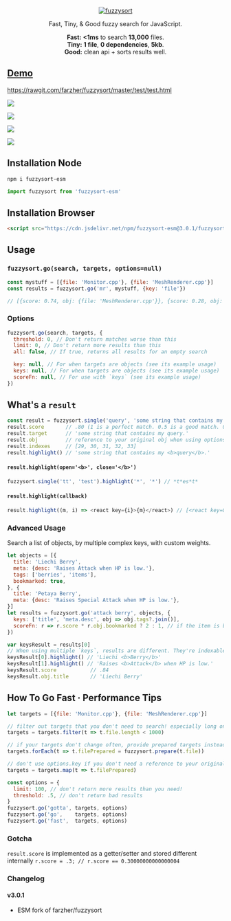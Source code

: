 <p align="center"><a href="https://raw.github.com/farzher/fuzzysort/master/fuzzysort.js">
  <img src="https://i.imgur.com/axkOMVs.png" alt="fuzzysort" />
</a></p>

<p align="center">
  Fast, Tiny, & Good fuzzy search for JavaScript.
</p>

<p align="center">
  <b>Fast:</b> <b>&lt;1ms</b> to search <b>13,000</b> files.
  <br>
  <b>Tiny:</b> <b>1 file</b>, <b>0 dependencies</b>, <b>5kb</b>.
  <br>
  <b>Good:</b> clean api + sorts results well.
</p>


## [Demo](https://rawgit.com/farzher/fuzzysort/master/test/test.html)

https://rawgit.com/farzher/fuzzysort/master/test/test.html

![](https://i.imgur.com/muaw363.gif)

![](https://i.imgur.com/SXC9A3q.png)

![](https://i.imgur.com/fUkJ7G3.png)

![](https://i.imgur.com/CnVXRbf.png)





## Installation Node

```sh
npm i fuzzysort-esm
```
```js
import fuzzysort from 'fuzzysort-esm'
```



## Installation Browser

```html
<script src="https://cdn.jsdelivr.net/npm/fuzzysort-esm@3.0.1/fuzzysort.min.ejs"></script>
```


## Usage

### `fuzzysort.go(search, targets, options=null)`

```js
const mystuff = [{file: 'Monitor.cpp'}, {file: 'MeshRenderer.cpp'}]
const results = fuzzysort.go('mr', mystuff, {key: 'file'})

// [{score: 0.74, obj: {file: 'MeshRenderer.cpp'}}, {score: 0.28, obj: {file: 'Monitor.cpp'}}]
```

### Options

```js
fuzzysort.go(search, targets, {
  threshold: 0, // Don't return matches worse than this
  limit: 0, // Don't return more results than this
  all: false, // If true, returns all results for an empty search

  key: null, // For when targets are objects (see its example usage)
  keys: null, // For when targets are objects (see its example usage)
  scoreFn: null, // For use with `keys` (see its example usage)
})
```




## What's a `result`

```js
const result = fuzzysort.single('query', 'some string that contains my query.')
result.score       // .80 (1 is a perfect match. 0.5 is a good match. 0 is no match.)
result.target      // 'some string that contains my query.'
result.obj         // reference to your original obj when using options.key
result.indexes     // [29, 30, 31, 32, 33]
result.highlight() // 'some string that contains my <b>query</b>.'
```

#### `result.highlight(open='<b>', close='</b>')`

```js
fuzzysort.single('tt', 'test').highlight('*', '*') // *t*es*t*
```

#### `result.highlight(callback)`
```js
result.highlight((m, i) => <react key={i}>{m}</react>) // [<react key=0>t</react>, 'es', <react key=1>t</react>]
```



### Advanced Usage

Search a list of objects, by multiple complex keys, with custom weights.

```js
let objects = [{
  title: 'Liechi Berry',
  meta: {desc: 'Raises Attack when HP is low.'},
  tags: ['berries', 'items'],
  bookmarked: true,
}, {
  title: 'Petaya Berry',
  meta: {desc: 'Raises Special Attack when HP is low.'},
}]
let results = fuzzysort.go('attack berry', objects, {
  keys: ['title', 'meta.desc', obj => obj.tags?.join()],
  scoreFn: r => r.score * r.obj.bookmarked ? 2 : 1, // if the item is bookmarked, boost its score
})

var keysResult = results[0]
// When using multiple `keys`, results are different. They're indexable to get each normal result
keysResult[0].highlight() // 'Liechi <b>Berry</b>'
keysResult[1].highlight() // 'Raises <b>Attack</b> when HP is low.'
keysResult.score           // .84
keysResult.obj.title       // 'Liechi Berry'
```



## How To Go Fast · Performance Tips

```js
let targets = [{file: 'Monitor.cpp'}, {file: 'MeshRenderer.cpp'}]

// filter out targets that you don't need to search! especially long ones!
targets = targets.filter(t => t.file.length < 1000)

// if your targets don't change often, provide prepared targets instead of raw strings!
targets.forEach(t => t.filePrepared = fuzzysort.prepare(t.file))

// don't use options.key if you don't need a reference to your original obj
targets = targets.map(t => t.filePrepared)

const options = {
  limit: 100, // don't return more results than you need!
  threshold: .5, // don't return bad results
}
fuzzysort.go('gotta', targets, options)
fuzzysort.go('go',    targets, options)
fuzzysort.go('fast',  targets, options)
```


### Gotcha
`result.score` is implemented as a getter/setter and stored different internally
`r.score = .3; // r.score == 0.30000000000000004`





### Changelog

#### v3.0.1

- ESM fork of farzher/fuzzysort